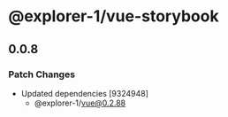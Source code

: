 # @explorer-1/vue-storybook

## 0.0.8

### Patch Changes

- Updated dependencies [9324948]
  - @explorer-1/vue@0.2.88

